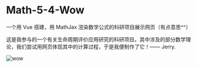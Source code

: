 # Math-5-4-Wow
一个用 Vue 搭建，用 MathJax 渲染数学公式的科研项目展示网页（有点意思^^）

这是我参与的一个有关生命周期评价应用研究的科研项目。其中涉及的部分数学理论，我们尝试用网页体现其中的计算过程，于是我便制作了它！—— Jerry.

![wow](show.gif)
